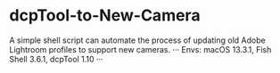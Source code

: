# dcpTool-to-New-Camera
A simple shell script can automate the process of updating old Adobe Lightroom profiles to support new cameras.
···
Envs: macOS 13.3.1, Fish Shell 3.6.1, dcpTool 1.10
···
